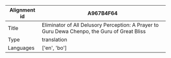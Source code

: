 |Alignment id | A967B4F64
| --- | --- 
|Title | Eliminator of All Delusory Perception: A Prayer to Guru Dewa Chenpo, the Guru of Great Bliss 
|Type | translation
|Languages | ['en', 'bo']